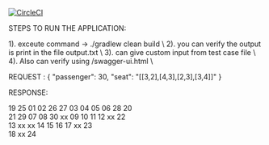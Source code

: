 [![CircleCI](https://circleci.com/gh/varadharajaan/airline.svg?style=svg)](https://circleci.com/gh/varadharajaan/airline)

STEPS TO RUN THE APPLICATION:

1). exceute command -> ./gradlew clean build \\
2). you can verify the output is print in the file output.txt \\
3). can give custom input from test case file \\
4). Also can verify using /swagger-ui.html \\

REQUEST :
 {
  "passenger": 30,
  "seat": "[[3,2],[4,3],[2,3],[3,4]]"
}

RESPONSE:

19 25 01   02 26 27 03   04 05   06 28 20   
21 29 07   08 30 xx 09   10 11   12 xx 22   
           13 xx xx 14   15 16   17 xx 23   
                                 18 xx 24   
                                 
